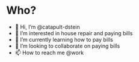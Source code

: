 # Who?

- 👋 Hi, I’m @catapult-dstein
- 👀 I’m interested in house repair and paying bills
- 🌱 I’m currently learning how to pay bills
- 💞️ I’m looking to collaborate on paying bills
- 📫 How to reach me @work 

<!---
catapult-dstein/catapult-dstein is a ✨ special ✨ repository because its `README.md` (this file) appears on your GitHub profile.
You can click the Preview link to take a look at your changes.
--->
